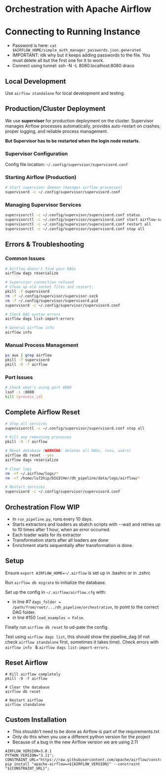 # Orchestration with Apache Airflow

# Connecting to Running Instance
* Password is here: `cat $AIRFLOW_HOME/simple_auth_manager_passwords.json.generated`
* IMPORTANT: idk why but it keeps adding passwords to the file. You must delete all but the first one for it to work.
* Connect using tunnel: ssh -N -L 8080:localhost:8080 draco

## Local Development
Use `airflow standalone` for local development and testing.

## Production/Cluster Deployment
We use **supervisor** for production deployment on the cluster. Supervisor manages Airflow processes automatically, provides auto-restart on crashes, proper logging, and reliable process management.

**But Supervisor has to be restarted when the login node restarts.**

### Supervisor Configuration
Config file location: `~/.config/supervisor/supervisord.conf`

### Starting Airflow (Production)
```bash
# Start supervisor daemon (manages airflow processes)
supervisord -c ~/.config/supervisor/supervisord.conf
```

### Managing Supervisor Services
```bash
supervisorctl -c ~/.config/supervisor/supervisord.conf status
supervisorctl -c ~/.config/supervisor/supervisord.conf start airflow-scheduler
supervisorctl -c ~/.config/supervisor/supervisord.conf restart all
supervisorctl -c ~/.config/supervisor/supervisord.conf stop all
```

## Errors & Troubleshooting

### Common Issues
```bash
# Airflow doesn't find your DAGs
airflow dags reserialize

# Supervisor connection refused
# Clean up old socket files and restart:
pkill -f supervisord
rm -f ~/.config/supervisor/supervisor.sock
rm -f ~/.config/supervisor/supervisord.pid
supervisord -c ~/.config/supervisor/supervisord.conf

# Check DAG syntax errors
airflow dags list-import-errors

# General airflow info
airflow info
```

### Manual Process Management
```bash
ps aux | grep airflow
pkill -f supervisord
pkill -9 -f airflow
```

### Port Issues
```bash
# Check what's using port 8080
lsof -i :8080
kill [process_id]
```

## Complete Airflow Reset

```bash
# Stop all services
supervisorctl -c ~/.config/supervisor/supervisord.conf stop all

# Kill any remaining processes
pkill -9 -f airflow

# Reset database (WARNING: deletes all DAGs, runs, users)
airflow db reset --yes
airflow dags reserialize

# Clear logs
rm -rf ~/.airflow/logs/*
rm -rf /home/lu72hip/DIGICHer/dh_pipeline/data/logs/airflow/*

# Restart services
supervisord -c ~/.config/supervisor/supervisord.conf
```

## Orchestration Flow WIP

- In `run_pipeline.py`, runs every 10 days.
- Starts extractors and loaders as sbatch scripts with --wait and retries up to 10 times after 1 hour, when an error occurred.
- Each loader waits for its extractor
- Transformation starts after all loaders are done
- Enrichment starts sequentially after transformation is done.

## Setup

Ensure `export AIRFLOW_HOME=~/.airflow` is set up in .bashrc or in .zshrc

Run `airflow db migrate` to initialize the database.

Set up the config in `~/.airflow/airflow.cfg` with:

- in line #7 `dags_folder = /path/from/root/.../dh_pipeline/orchestration`, to point to the correct DAG folder.
- in line #150 `load_examples = False`.

Finally run `airflow db reset` to ud-pate the config.

Test using `airflow dags list`, this should show the pipeline_dag (if not check `airflow standalone` first, sometimes it
takes time). Check errors with `airflow info ` & `airflow dags list-import-errors`.

## Reset Airflow

```
# Kill airflow completely
pkill -9 -f airflow

# Clear the database
airflow db reset

# Restart airflow
airflow standalone
```

## Custom Installation

* This shouldn't need to be done as Airflow is part of the requirements.txt
* Only do this when you use a different python version for the project
* Because of a bug in the new Airflow version we are using 2.11

```
AIRFLOW_VERSION=3.0.1
PYTHON_VERSION="3.11";
CONSTRAINT_URL="https://raw.githubusercontent.com/apache/airflow/constraints-${AIRFLOW_VERSION}/constraints-${PYTHON_VERSION}.txt";
pip install "apache-airflow==${AIRFLOW_VERSION}" --constraint "${CONSTRAINT_URL}";
```
